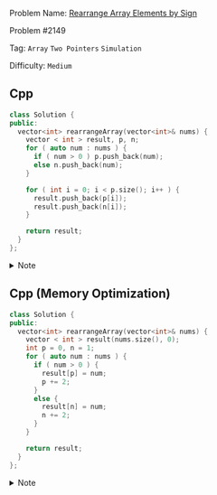 Problem Name: [Rearrange Array Elements by Sign](https://leetcode.com/problems/rearrange-array-elements-by-sign/description/)

Problem #2149

Tag: `Array` `Two Pointers` `Simulation`

Difficulty: `Medium`

## Cpp

```cpp
class Solution {
public:
  vector<int> rearrangeArray(vector<int>& nums) {
    vector < int > result, p, n;
    for ( auto num : nums ) {
      if ( num > 0 ) p.push_back(num);
      else n.push_back(num);
    }

    for ( int i = 0; i < p.size(); i++ ) {
      result.push_back(p[i]);
      result.push_back(n[i]);
    }

    return result;
  }
};
```

<details>
  <summary>Note</summary>
  <li>Traverse & store <code>+ve</code> and <code>-ve</code> number in separate <code>vector</code></li>
  <li>Merge it together</li>
</details>

## Cpp (Memory Optimization)

```cpp
class Solution {
public:
  vector<int> rearrangeArray(vector<int>& nums) {
    vector < int > result(nums.size(), 0);
    int p = 0, n = 1;
    for ( auto num : nums ) {
      if ( num > 0 ) {
        result[p] = num;
        p += 2;
      }
      else {
        result[n] = num;
        n += 2;
      }
    }

    return result;
  }
};
```

<details>
  <summary>Note</summary>
  <li>Store <code>+ve</code> numbers in odd positions</li>
  <li>Store <code>-ve</code> numbers in even positions</li>
</details>
